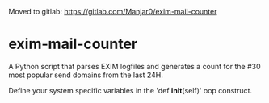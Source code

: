 Moved to gitlab: https://gitlab.com/Manjar0/exim-mail-counter

# exim-mail-counter
A Python script that parses EXIM logfiles and generates a count for the #30 most popular send domains from the last 24H.

Define your system specific variables in the 'def __init__(self)' oop construct.
